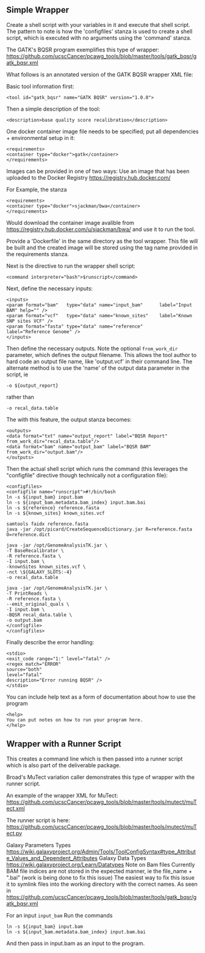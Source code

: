 

Simple Wrapper
--------------
Create a shell script with your variables in it and execute that shell script. The pattern to note is how the 'configfiles' stanza is used to create a shell script, which is executed with no arguments using the 'command' stanza.

The GATK's BQSR program exemplifies this type of wrapper:
https://github.com/ucscCancer/pcawg_tools/blob/master/tools/gatk_bqsr/gatk_bqsr.xml

What follows is an annotated version of the GATK BQSR wrapper XML file:

Basic tool information first:
```
<tool id="gatk_bqsr" name="GATK BQSR" version="1.0.0">
```
Then a simple description of the tool:
```
<description>base quality score recalibration</description>
```
One docker container image file needs to be specified; put all dependencies + environmental setup in it:
```
<requirements>
<container type="docker">gatk</container>
</requirements>
```

Images can be provided in one of two ways:
Use an image that has been uploaded to the Docker Registry https://registry.hub.docker.com/

For Example, the stanza
```
<requirements>
<container type="docker">sjackman/bwa</container>
</requirements>
```
Would download the container image avalible from https://registry.hub.docker.com/u/sjackman/bwa/ and use it to run the tool.


Provide a 'Dockerfile' in the same directory as the tool wrapper.  This file will be built and the created image will be stored using the tag name provided in the requirements stanza.


Next is the directive to run the wrapper shell script:
```
<command interpreter="bash">$runscript</command>
```
Next, define the necessary inputs:
```
<inputs>
<param format="bam"   type="data" name="input_bam"      label="Input BAM" help="" />
<param format="vcf"   type="data" name="known_sites"    label="Known SNP sites VCF" />
<param format="fasta" type="data" name="reference"      label="Reference Genome" />
</inputs>
```

Then define the necessary outputs. Note the optional `from_work_dir` parameter, which defines the output filename. This allows the tool author to hard code an output file name, like 'output.vcf' in their command line. The alternate method is to use the 'name' of the output data parameter in the script, ie
```
-o ${output_report}
```
rather than
```
-o recal_data.table
```

The with this feature, the output stanza becomes:
```
<outputs>
<data format="txt" name="output_report" label="BQSR Report" from_work_dir="recal_data.table"/>
<data format="bam" name="output_bam" label="BQSR BAM" from_work_dir="output.bam"/>
</outputs>
```

Then the actual shell script which runs the command (this leverages the "configfile" directive though technically not a configuration file):

```
<configfiles>
<configfile name="runscript">#!/bin/bash
ln -s ${input_bam} input.bam
ln -s ${input_bam.metadata.bam_index} input.bam.bai
ln -s ${reference} reference.fasta
ln -s ${known_sites} known_sites.vcf

samtools faidx reference.fasta
java -jar /opt/picard/CreateSequenceDictionary.jar R=reference.fasta O=reference.dict

java -jar /opt/GenomeAnalysisTK.jar \
-T BaseRecalibrator \
-R reference.fasta \
-I input.bam \
-knownSites known_sites.vcf \
-nct \${GALAXY_SLOTS:-4}
-o recal_data.table

java -jar /opt/GenomeAnalysisTK.jar \
-T PrintReads \
-R reference.fasta \
--emit_original_quals \
-I input.bam \
-BQSR recal_data.table \
-o output.bam
</configfile>
</configfiles>
```
Finally describe the error handling:
```
<stdio>
<exit_code range="1:" level="fatal" />
<regex match="ERROR"
source="both"
level="fatal"
description="Error running BQSR" />
</stdio>
```
You can include help text as a form of documentation about how to use the program
```
<help>
You can put notes on how to run your program here.
</help>
```



Wrapper with a Runner Script
----------------------------

This creates a command line which is then passed into a runner script which is also part of the deliverable package.

Broad's MuTect variation caller demonstrates this type of wrapper with the runner script.

An example of the wrapper XML for MuTect:
https://github.com/ucscCancer/pcawg_tools/blob/master/tools/mutect/muTect.xml

The runner script is here:
https://github.com/ucscCancer/pcawg_tools/blob/master/tools/mutect/muTect.py

Galaxy Parameters Types
https://wiki.galaxyproject.org/Admin/Tools/ToolConfigSyntax#type_Attribute_Values_and_Dependent_Attributes
Galaxy Data Types
https://wiki.galaxyproject.org/Learn/Datatypes
Note on Bam files
Currently BAM file indices are not stored in the expected manner, ie the file_name + ".bai" (work is being done to fix this issue)
The easiest way to fix this issue it to symlink files into the working directory with the correct names. As seen in https://github.com/ucscCancer/pcawg_tools/blob/master/tools/gatk_bqsr/gatk_bqsr.xml

For an input `input_bam`
Run the commands
```
ln -s ${input_bam} input.bam
ln -s ${input_bam.metadata.bam_index} input.bam.bai
```
And then pass in input.bam as an input to the program.

